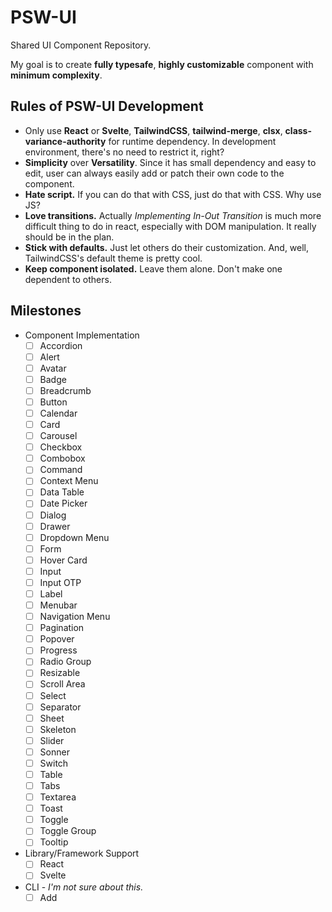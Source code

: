 # PSW-UI

Shared UI Component Repository.

My goal is to create **fully typesafe**, **highly customizable** component with **minimum complexity**.

## Rules of PSW-UI Development

* Only use **React** or **Svelte**, **TailwindCSS**, **tailwind-merge**, **clsx**, **class-variance-authority** for runtime dependency. In development environment, there's no need to restrict it, right?
* **Simplicity** over **Versatility**. Since it has small dependency and easy to edit, user can always easily add or patch their own code to the component.
* **Hate script.** If you can do that with CSS, just do that with CSS. Why use JS?
* **Love transitions.** Actually _Implementing In-Out Transition_ is much more difficult thing to do in react, especially with DOM manipulation. It really should be in the plan.
* **Stick with defaults.** Just let others do their customization. And, well, TailwindCSS's default theme is pretty cool.
* **Keep component isolated.** Leave them alone. Don't make one dependent to others.

## Milestones

* Component Implementation
  * [ ] Accordion
  * [ ] Alert
  * [ ] Avatar
  * [ ] Badge
  * [ ] Breadcrumb
  * [ ] Button
  * [ ] Calendar
  * [ ] Card
  * [ ] Carousel
  * [ ] Checkbox
  * [ ] Combobox
  * [ ] Command
  * [ ] Context Menu
  * [ ] Data Table
  * [ ] Date Picker
  * [ ] Dialog
  * [ ] Drawer
  * [ ] Dropdown Menu
  * [ ] Form
  * [ ] Hover Card
  * [ ] Input
  * [ ] Input OTP
  * [ ] Label
  * [ ] Menubar
  * [ ] Navigation Menu
  * [ ] Pagination
  * [ ] Popover
  * [ ] Progress
  * [ ] Radio Group
  * [ ] Resizable
  * [ ] Scroll Area
  * [ ] Select
  * [ ] Separator
  * [ ] Sheet
  * [ ] Skeleton
  * [ ] Slider
  * [ ] Sonner
  * [ ] Switch
  * [ ] Table
  * [ ] Tabs
  * [ ] Textarea
  * [ ] Toast
  * [ ] Toggle
  * [ ] Toggle Group
  * [ ] Tooltip
* Library/Framework Support
  * [ ] React
  * [ ] Svelte
* CLI - _I'm not sure about this._
  * [ ] Add
